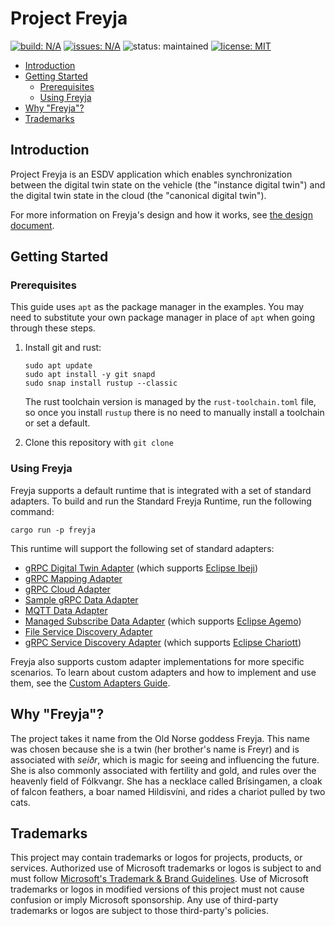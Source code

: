 # Project Freyja

<a href="https://github.com/eclipse-ibeji/freyja/actions/workflows/rust-ci.yml"><img alt="build: N/A" src="https://img.shields.io/github/actions/workflow/status/eclipse-ibeji/freyja/rust-ci.yml"></a>
<a href="https://github.com/eclipse-ibeji/freyja/issues"><img alt="issues: N/A" src="https://img.shields.io/github/issues/eclipse-ibeji/freyja"></a>
<img src="https://img.shields.io/badge/status-maintained-green.svg" alt="status: maintained">
<a href="https://github.com/eclipse-ibeji/freyja/blob/main/LICENSE"><img alt="license: MIT" src="https://img.shields.io/github/license/eclipse-ibeji/freyja"></a>

- [Introduction](#introduction)
- [Getting Started](#getting-started)
  - [Prerequisites](#prerequisites)
  - [Using Freyja](#using-freyja)
- [Why "Freyja"?](#why-freyja)
- [Trademarks](#trademarks)

## Introduction

Project Freyja is an ESDV application which enables synchronization between the digital twin state on the vehicle (the "instance digital twin") and the digital twin state in the cloud (the "canonical digital twin").

For more information on Freyja's design and how it works, see [the design document](docs/design/README.md).

## Getting Started

### Prerequisites

This guide uses `apt` as the package manager in the examples. You may need to substitute your own package manager in place of `apt` when going through these steps.

1. Install git and rust:

    ```shell
    sudo apt update
    sudo apt install -y git snapd
    sudo snap install rustup --classic
    ```

    The rust toolchain version is managed by the `rust-toolchain.toml` file, so once you install `rustup` there is no need to manually install a toolchain or set a default.

1. Clone this repository with `git clone`

### Using Freyja

Freyja supports a default runtime that is integrated with a set of standard adapters. To build and run the Standard Freyja Runtime, run the following command:

```shell
cargo run -p freyja
```

This runtime will support the following set of standard adapters:

- [gRPC Digital Twin Adapter](adapters/digital_twin/grpc_digital_twin_adapter/README.md) (which supports [Eclipse Ibeji](https://github.com/eclipse-ibeji/ibeji))
- [gRPC Mapping Adapter](adapters/mapping/grpc_mapping_adapter/README.md)
- [gRPC Cloud Adapter](adapters/cloud/grpc_cloud_adapter/README.md)
- [Sample gRPC Data Adapter](adapters/data/sample_grpc_data_adapter/README.md)
- [MQTT Data Adapter](adapters/data/mqtt_data_adapter/README.md)
- [Managed Subscribe Data Adapter](adapters/data/managed_subscribe_data_adapter/README.md) (which supports [Eclipse Agemo](https://github.com/eclipse-chariott/agemo))
- [File Service Discovery Adapter](adapters/service_discovery/file_service_discovery_adapter/README.md)
- [gRPC Service Discovery Adapter](adapters/service_discovery/grpc_service_discovery_adapter/README.md) (which supports [Eclipse Chariott](https://github.com/eclipse-chariott/chariott))

Freyja also supports custom adapter implementations for more specific scenarios. To learn about custom adapters and how to implement and use them, see the [Custom Adapters Guide](docs/tutorials/custom-adapters.md).

<!--alex disable he-she her-him brothers-sisters-->
## Why "Freyja"?

The project takes it name from the Old Norse goddess Freyja. This name was chosen because she is a twin (her brother's name is Freyr) and is associated with *seiðr*, which is magic for seeing and influencing the future. She is also commonly associated with fertility and gold, and rules over the heavenly field of Fólkvangr. She has a necklace called Brísingamen, a cloak of falcon feathers, a boar named Hildisvíni, and rides a chariot pulled by two cats.
<!--alex enable he-she her-him brothers-sisters-->

## Trademarks

This project may contain trademarks or logos for projects, products, or services. Authorized use of Microsoft
trademarks or logos is subject to and must follow
[Microsoft's Trademark & Brand Guidelines](https://www.microsoft.com/en-us/legal/intellectualproperty/trademarks/usage/general).
Use of Microsoft trademarks or logos in modified versions of this project must not cause confusion or imply Microsoft sponsorship.
Any use of third-party trademarks or logos are subject to those third-party's policies.
